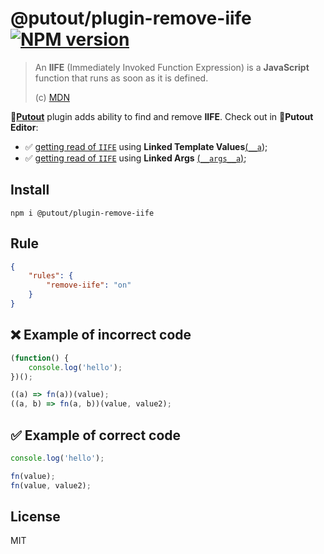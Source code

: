 # @putout/plugin-remove-iife [![NPM version][NPMIMGURL]][NPMURL]

[NPMIMGURL]: https://img.shields.io/npm/v/@putout/plugin-remove-iife.svg?style=flat&longCache=true
[NPMURL]: https://npmjs.org/package/@putout/plugin-remove-iife"npm"

> An **IIFE** (Immediately Invoked Function Expression) is a **JavaScript** function that runs as soon as it is defined.
>
> (c) [MDN](https://developer.mozilla.org/en-US/docs/Glossary/IIFE)

🐊[**Putout**](https://github.com/coderaiser/putout) plugin adds ability to find and remove **IIFE**.
Check out in 🐊**Putout Editor**:

- ✅ [getting read of `IIFE`](https://putout.cloudcmd.io/#/gist/e4c8fb3bdf6beb33b693a4ee0892d9aa/93296ca2fd22e502a584f95ce5c5e3a7ae838e2f) using **Linked Template Values**[(`__a`](https://github.com/coderaiser/putout/blob/master/docs/putout-script.md#__a));
- ✅ [getting read of `IIFE`](https://putout.cloudcmd.io/#/gist/42c19f103b40d86b1d20d7201306c5e3/c752dcc2d80fe90ca2431ad952a5fdc32a780492) using **Linked Args** [(`__args__a`)](https://github.com/coderaiser/putout/blob/master/docs/putout-script.md#__args__a);

## Install

```
npm i @putout/plugin-remove-iife
```

## Rule

```json
{
    "rules": {
        "remove-iife": "on"
    }
}
```

## ❌ Example of incorrect code

```js
(function() {
    console.log('hello');
})();

((a) => fn(a))(value);
((a, b) => fn(a, b))(value, value2);
```

## ✅ Example of correct code

```js
console.log('hello');

fn(value);
fn(value, value2);
```

## License

MIT
